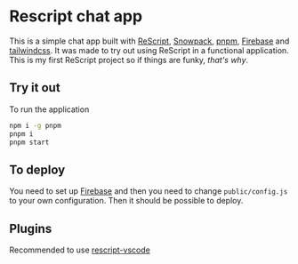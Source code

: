 # Rescript chat app
This is a simple chat app built with [ReScript](https://rescript-lang.org/), [Snowpack](https://www.snowpack.dev/), [pnpm](https://pnpm.js.org/), [Firebase](https://firebase.google.com/firebase-and-gcp) and [tailwindcss](https://tailwindcss.com/). It was made to try out using ReScript in a functional application. This is my first ReScript project so if things are funky, _that's why_.

## Try it out
To run the application

```bash
npm i -g pnpm
pnpm i
pnpm start
```

## To deploy
You need to set up [Firebase](https://firebase.google.com/firebase-and-gcp) and then you need to change `public/config.js` to your own configuration. Then it should be possible to deploy.

## Plugins
Recommended to use [rescript-vscode](https://marketplace.visualstudio.com/items?itemName=chenglou92.rescript-vscode)
